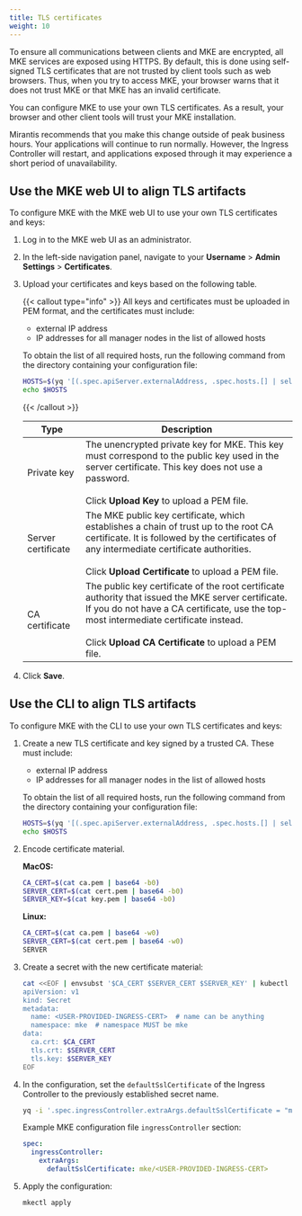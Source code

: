 ```yaml
---
title: TLS certificates
weight: 10
---
```


To ensure all communications between clients and MKE are encrypted, all MKE
services are exposed using HTTPS. By default, this is done using self-signed
TLS certificates that are not trusted by client tools such as web browsers.
Thus, when you try to access MKE, your browser warns that it does not trust MKE
or that MKE has an invalid certificate.

You can configure MKE to use your own TLS certificates. As a result, your
browser and other client tools will trust your MKE installation.

Mirantis recommends that you make this change outside of peak business hours.
Your applications will continue to run normally. However, the Ingress
Controller will restart, and applications exposed through it may experience a
short period of unavailability.

## Use the MKE web UI to align TLS artifacts

To configure MKE with the MKE web UI to use your own TLS certificates and keys:

1. Log in to the MKE web UI as an administrator.

2. In the left-side navigation panel, navigate to your **Username** >
   **Admin Settings** > **Certificates**.

3. Upload your certificates and keys based on the following table.

    {{< callout type="info" >}}
    All keys and certificates must be uploaded in PEM format, and the
    certificates must include:
    - external IP address
    - IP addresses for all manager nodes in the list of allowed hosts

    To obtain the list of all required hosts, run the following command from the
    directory containing your configuration file:

    ```bash
    HOSTS=$(yq '[(.spec.apiServer.externalAddress, .spec.hosts.[] | select(.role == "controller+worker") | .ssh.address)] | join(" ")' <MKE CONFIGURATION FILE NAME>)
    echo $HOSTS
    ```
    {{< /callout >}}
    
    | Type               | Description   |
    |--------------------|---------------|
    | Private key        | The unencrypted private key for MKE. This key must correspond to the public key used in the server certificate. This key does not use a password.<br/><br/>Click **Upload Key** to upload a PEM file.                                                       |
    | Server certificate | The MKE public key certificate, which establishes a chain of trust up to the root CA certificate. It is followed by the certificates of any intermediate certificate authorities.<br/><br/>Click **Upload Certificate** to upload a PEM file.               |
    | CA certificate     | The public key certificate of the root certificate authority that issued the MKE server certificate. If you do not have a CA certificate, use the top-most intermediate certificate instead.<br/><br/>Click **Upload CA Certificate** to upload a PEM file. |

4. Click **Save**.

## Use the CLI to align TLS artifacts

To configure MKE with the CLI to use your own TLS certificates and keys:

1. Create a new TLS certificate and key signed by a trusted CA. These must include:
   - external IP address
   - IP addresses for all manager nodes in the list of allowed hosts

   To obtain the list of all required hosts, run the following command from the
   directory containing your configuration file:

   ```bash
   HOSTS=$(yq '[(.spec.apiServer.externalAddress, .spec.hosts.[] | select(.role == "controller+worker") | .ssh.address)] | join(" ")' <MKE CONFIGURATION FILE NAME>)
   echo $HOSTS
   ```
   
2. Encode certificate material.

   **MacOS:**

   ```bash
   CA_CERT=$(cat ca.pem | base64 -b0)
   SERVER_CERT=$(cat cert.pem | base64 -b0)
   SERVER_KEY=$(cat key.pem | base64 -b0)
   ```

   **Linux:**

   ```bash
   CA_CERT=$(cat ca.pem | base64 -w0)
   SERVER_CERT=$(cat cert.pem | base64 -w0)
   SERVER
   ```

3. Create a secret with the new certificate material:

   ```bash
   cat <<EOF | envsubst '$CA_CERT $SERVER_CERT $SERVER_KEY' | kubectl apply -f -
   apiVersion: v1
   kind: Secret
   metadata:
     name: <USER-PROVIDED-INGRESS-CERT>  # name can be anything
     namespace: mke  # namespace MUST be mke
   data:
     ca.crt: $CA_CERT
     tls.crt: $SERVER_CERT
     tls.key: $SERVER_KEY
   EOF
   ```

4. In the configuration, set the `defaultSslCertificate` of the Ingress
   Controller to the previously established secret name.

   ```bash
   yq -i '.spec.ingressController.extraArgs.defaultSslCertificate = "mke/<USER-PROVIDED-INGRESS-CERT>"' <MKE CONFIGURATION FILE NAME>
   ```

   Example MKE configuration file `ingressController` section:
    
   ```yaml
   spec:
     ingressController:
       extraArgs:
         defaultSslCertificate: mke/<USER-PROVIDED-INGRESS-CERT> 
   ```

5. Apply the configuration:

   ```bash
   mkectl apply
   ```